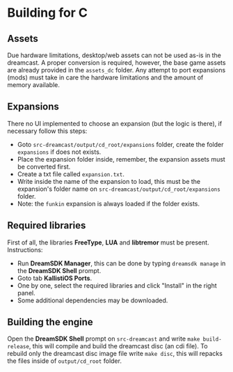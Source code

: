 # Building for C

## Assets

Due hardware limitations, desktop/web assets can not be used as-is in the dreamcast.
A proper conversion is required, however, the base game assets are already provided in the `assets_dc` folder.
Any attempt to port expansions (mods) must take in care the hardware limitations and the amount of memory available.

## Expansions

There no UI implemented to choose an expansion (but the logic is there), if necessary follow this steps:
* Goto `src-dreamcast/output/cd_root/expansions` folder, create the folder `expansions` if does not exists.
* Place the expansion folder inside, remember, the expansion assets must be converted first.
* Create a txt file called `expansion.txt`.
* Write inside the name of the expansion to load, this must be the expansion's folder name on `src-dreamcast/output/cd_root/expansions` folder.
* Note: the `funkin` expansion is always loaded if the folder exists.

## Required libraries

First of all, the libraries **FreeType**, **LUA** and **libtremor** must be present. Instructions:

* Run **DreamSDK Manager**, this can be done by typing `dreamsdk manage` in the **DreamSDK Shell** prompt.
* Goto tab **KallistiOS Ports**.
* One by one, select the required libraries and click "Install" in the right panel.
* Some additional dependencies may be downloaded.

## Building the engine

Open the **DreamSDK Shell** prompt on `src-dreamcast` and write `make build-release`, this will compile and build the dreamcast disc (an cdi file).
To rebuild only the dreamcast disc image file write `make disc`, this will repacks the files inside of `output/cd_root` folder.
